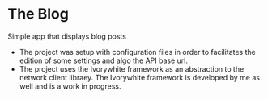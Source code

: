 # The Blog

Simple app that displays blog posts

- The project was setup with configuration files in order to facilitates the edition of some settings and algo the API base url.
- The project uses the Ivorywhite framework as an abstraction to the network client libraey. The Ivorywhite framework is developed by me as well and is a work in progress.

